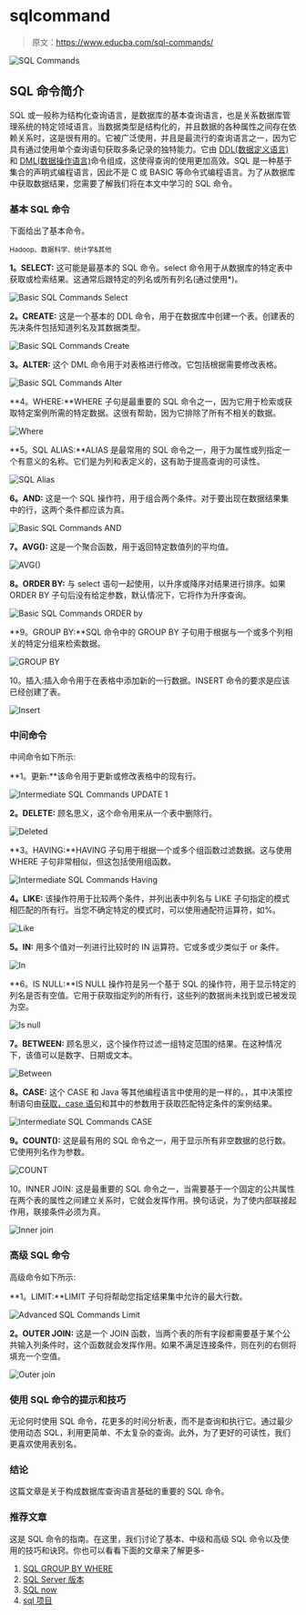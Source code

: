 # sqlcommand

> 原文：<https://www.educba.com/sql-commands/>

![SQL Commands](img/c709253b7a60b16ccdeb5d40176e93a4.png)



## SQL 命令简介

SQL 或一般称为结构化查询语言，是数据库的基本查询语言，也是关系数据库管理系统的特定领域语言。当数据类型是结构化的，并且数据的各种属性之间存在依赖关系时，这是很有用的。它被广泛使用，并且是最流行的查询语言之一，因为它具有通过使用单个查询语句获取多条记录的独特能力。它由 [DDL(数据定义语言)](https://www.educba.com/data-definition-language/)和 [DML(数据操作语言)](https://www.educba.com/data-manipulation-language/)命令组成，这使得查询的使用更加高效。SQL 是一种基于集合的声明式编程语言，因此不是 C 或 BASIC 等命令式编程语言。为了从数据库中获取数据结果，您需要了解我们将在本文中学习的 SQL 命令。

### 基本 SQL 命令

下面给出了基本命令。

<small>Hadoop、数据科学、统计学&其他</small>

**1。SELECT:** 这可能是最基本的 SQL 命令。select 命令用于从数据库的特定表中获取或检索结果。这通常后跟特定的列名或所有列名(通过使用*)。

![Basic SQL Commands Select](img/d1535df3601916ed1fb03549d8b8da61.png)



**2。CREATE:** 这是一个基本的 DDL 命令，用于在数据库中创建一个表。创建表的先决条件包括知道列名及其数据类型。

![Basic SQL Commands Create](img/53b32044103d0bd39ffaaecafc676acc.png)



**3。ALTER:** 这个 DML 命令用于对表格进行修改。它包括根据需要修改表格。

![Basic SQL Commands Alter](img/d45505a744debd07f31a532cbdac0762.png)



**4。WHERE:**WHERE 子句是最重要的 SQL 命令之一，因为它用于检索或获取特定案例所需的特定数据。这很有帮助，因为它排除了所有不相关的数据。

![Where](img/9aefe8ebf25e04d1b452f5f9d8d7b367.png)



**5。SQL ALIAS:**ALIAS 是最常用的 SQL 命令之一，用于为属性或列指定一个有意义的名称。它们是为列和表定义的，这有助于提高查询的可读性。

![SQL Alias](img/fc0e48eacdb5284c8cb6d0d1fd629f00.png)



**6。AND:** 这是一个 SQL 操作符，用于组合两个条件。对于要出现在数据结果集中的行，这两个条件都应该为真。

![Basic SQL Commands AND](img/357163bcea37286cf39a57d2b93ff804.png)



**7。AVG():** 这是一个聚合函数，用于返回特定数值列的平均值。

![AVG()](img/4e62df8668727986cda7f7dbf69b09e8.png)



**8。ORDER BY:** 与 select 语句一起使用，以升序或降序对结果进行排序。如果 ORDER BY 子句后没有给定参数，默认情况下，它将作为升序查询。

![Basic SQL Commands ORDER by](img/da6ec4b001ca23cb30facca0c70cb2da.png)



**9。GROUP BY:**SQL 命令中的 GROUP BY 子句用于根据与一个或多个列相关的特定分组来检索数据。

![GROUP BY](img/6116072912cef0a98dd7032b56a90366.png)



10。插入:插入命令用于在表格中添加新的一行数据。INSERT 命令的要求是应该已经创建了表。

![Insert](img/0c922bbe51c3dc8526917e3809cbe59d.png)



### 中间命令

中间命令如下所示:

**1。更新:**该命令用于更新或修改表格中的现有行。

![Intermediate SQL Commands UPDATE 1](img/81f38a3c4930aef5366b57e51d8b8537.png)



**2。DELETE:** 顾名思义，这个命令用来从一个表中删除行。

![Deleted](img/c1709608ad315238772ee6ecd7f51b93.png)



**3。HAVING:**HAVING 子句用于根据一个或多个组函数过滤数据。这与使用 WHERE 子句非常相似，但这包括使用组函数。

![Intermediate SQL Commands Having](img/223711fcc417e6736009bcdd5fdc8454.png)



**4。LIKE:** 该操作符用于比较两个条件，并列出表中列名与 LIKE 子句指定的模式相匹配的所有行。当您不确定特定的模式时，可以使用通配符运算符，如%。

![Like](img/95abcc86f497f087d7528bad6e952f13.png)



**5。IN:** 用多个值对一列进行比较时的 IN 运算符。它或多或少类似于 or 条件。

![In](img/fb89566b7486205078d47f180d634dc4.png)



**6。IS NULL:**IS NULL 操作符是另一个基于 SQL 的操作符，用于显示特定的列名是否有空值。它用于获取指定列的所有行，这些列的数据尚未找到或已被发现为空。

![Is null](img/c2199247a2cacabaced3a47b3a846989.png)



**7。BETWEEN:** 顾名思义，这个操作符过滤一组特定范围的结果。在这种情况下，该值可以是数字、日期或文本。

![Between](img/b3b32cd4e14f9086285c46d9cab95280.png)



**8。CASE:** 这个 CASE 和 Java 等其他编程语言中使用的是一样的。，其中决策控制语句由[获取，case 语句](https://www.educba.com/case-statement-in-pl-sql/)和其中的参数用于获取匹配特定条件的案例结果。

![Intermediate SQL Commands CASE](img/5144c5b66c4d7c817a99676cb54d2356.png)



**9。COUNT():** 这是最有用的 SQL 命令之一，用于显示所有非空数据的总行数。它使用列名作为参数。

![COUNT](img/e9e533b4fe8a5410df526383931674bf.png)



10。INNER JOIN: 这是最重要的 SQL 命令之一，当需要基于一个固定的公共属性在两个表的属性之间建立关系时，它就会发挥作用。换句话说，为了使内部联接起作用，联接条件必须为真。

![Inner join](img/d68338129eed7bd3ffacb8529969230e.png)



### 高级 SQL 命令

高级命令如下所示:

**1。LIMIT:**LIMIT 子句将帮助您指定结果集中允许的最大行数。

![Advanced SQL Commands Limit](img/8318b608bb57712d244c494f9c527fd4.png)



**2。OUTER JOIN:** 这是一个 JOIN 函数，当两个表的所有字段都需要基于某个公共输入列条件时，这个函数就会发挥作用。如果不满足连接条件，则在列的右侧将填充一个空值。

![Outer join](img/5ca0e57278cfc85fa57861a5aca7aee4.png)



### 使用 SQL 命令的提示和技巧

无论何时使用 SQL 命令，花更多的时间分析表，而不是查询和执行它。通过最少使用动态 SQL，利用更简单、不太复杂的查询。此外，为了更好的可读性，我们更喜欢使用表别名。

### 结论

这篇文章是关于构成数据库查询语言基础的重要的 SQL 命令。

### 推荐文章

这是 SQL 命令的指南。在这里，我们讨论了基本、中级和高级 SQL 命令以及使用的技巧和诀窍。你也可以看看下面的文章来了解更多-

1.  [SQL GROUP BY WHERE](https://www.educba.com/sql-group-by-where/)
2.  [SQL Server 版本](https://www.educba.com/sql-server-versions/)
3.  [SQL now](https://www.educba.com/sql-now/)
4.  [sql 项目](https://www.educba.com/sql-projects/)





